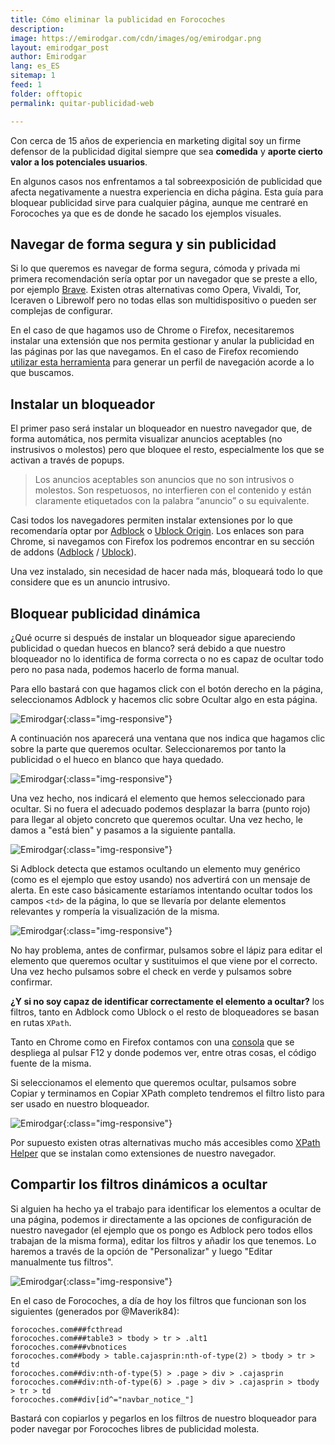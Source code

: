 ```yaml
---
title: Cómo eliminar la publicidad en Forocoches
description: 
image: https://emirodgar.com/cdn/images/og/emirodgar.png
layout: emirodgar_post
author: Emirodgar
lang: es_ES
sitemap: 1
feed: 1
folder: offtopic
permalink: quitar-publicidad-web

--- 
```


Con cerca de 15 años de experiencia en marketing digital soy un firme defensor de la publicidad digital siempre que sea **comedida** y **aporte cierto valor a los potenciales usuarios**. 

En algunos casos nos enfrentamos a tal sobreexposición de publicidad que afecta negativamente a nuestra experiencia en dicha página.  Esta guía para bloquear publicidad sirve para cualquier página, aunque me centraré en Forocoches ya que es de donde he sacado los ejemplos visuales.

## Navegar de forma segura y sin publicidad

Si lo que queremos es navegar de forma segura, cómoda y privada mi primera recomendación sería optar por un navegador que se preste a ello, por ejemplo [Brave](https://brave.com/es/). Existen otras alternativas como Opera, Vivaldi, Tor, Iceraven o Librewolf pero no todas ellas son multidispositivo o pueden ser complejas de configurar.

En el caso de que hagamos uso de Chrome o Firefox, necesitaremos instalar una extensión que nos permita gestionar y anular la publicidad en las páginas por las que navegamos. En el caso de Firefox recomiendo [utilizar esta herramienta](https://ffprofile.com/) para generar un perfil de navegación acorde a lo que buscamos.  

## Instalar un bloqueador 

El primer paso será instalar un bloqueador en nuestro navegador que, de forma automática, nos permita visualizar anuncios aceptables (no instrusivos o molestos) pero que bloquee el resto, especialmente los que se activan a través de popups.

> Los anuncios aceptables son anuncios que no son intrusivos o molestos. Son respetuosos, no interfieren con el contenido y están claramente etiquetados con la palabra “anuncio” o su equivalente.

Casi todos los navegadores permiten instalar extensiones por lo que recomendaría optar por [Adblock](https://chrome.google.com/webstore/detail/adblock-%E2%80%94-best-ad-blocker/gighmmpiobklfepjocnamgkkbiglidom?hl=es) o [Ublock Origin](https://chrome.google.com/webstore/detail/ublock-origin/cjpalhdlnbpafiamejdnhcphjbkeiagm?hl=es). Los enlaces son para Chrome, si navegamos con Firefox los podremos encontrar en su sección de addons ([Adblock](https://addons.mozilla.org/es/firefox/addon/adblock-for-firefox/) / [Ublock](https://addons.mozilla.org/es/firefox/addon/ublock-origin/)).

Una vez instalado, sin necesidad de hacer nada más, bloqueará todo lo que considere que es un anuncio intrusivo.

## Bloquear publicidad dinámica

¿Qué ocurre si después de instalar un bloqueador sigue apareciendo publicidad o quedan huecos en blanco? será debido a que nuestro bloqueador no lo identifica de forma correcta o no es capaz de ocultar todo pero no pasa nada, podemos hacerlo de forma manual.

Para ello bastará con que hagamos click con el botón derecho en la página, seleccionamos Adblock y hacemos clic sobre Ocultar algo en esta página.

![Emirodgar](https://i.imgur.com/6RSeRbp.png){:class="img-responsive"}

A continuación nos aparecerá una ventana que nos indica que hagamos clic sobre la parte que queremos ocultar. Seleccionaremos por tanto la publicidad o el hueco en blanco que haya quedado. 

![Emirodgar](https://i.imgur.com/MQOfMLv.png){:class="img-responsive"}

Una vez hecho, nos indicará el elemento que hemos seleccionado para ocultar. Si no fuera el adecuado podemos desplazar la barra (punto rojo) para llegar al objeto concreto que queremos ocultar. Una vez hecho, le damos a "está bien" y pasamos a la siguiente pantalla.

![Emirodgar](https://i.imgur.com/m3t7xqs.png){:class="img-responsive"}

Si Adblock detecta que estamos ocultando un elemento muy genérico (como es el ejemplo que estoy usando) nos advertirá con un mensaje de alerta. En este caso básicamente estaríamos intentando ocultar todos los campos `<td>` de la página, lo que se llevaría por delante elementos relevantes y rompería la visualización de la misma.

![Emirodgar](https://i.imgur.com/Gle3xH9.png){:class="img-responsive"}

No hay problema, antes de confirmar, pulsamos sobre el lápiz para editar el elemento que queremos ocultar y sustituimos el que viene por el correcto. Una vez hecho pulsamos sobre el check en verde y pulsamos sobre confirmar.

**¿Y si no soy capaz de identificar correctamente el elemento a ocultar?** los filtros, tanto en Adblock como Ublock o el resto de bloqueadores se basan en rutas `XPath`.

Tanto en Chrome como en Firefox contamos con una [consola](https://emirodgar.com/consola-devtools-chrome) que se despliega al pulsar F12 y donde podemos ver, entre otras cosas, el código fuente de la misma.

Si seleccionamos el elemento que queremos ocultar, pulsamos sobre Copiar y terminamos en Copiar XPath completo tendremos el filtro listo para ser usado en nuestro bloqueador.

![Emirodgar](https://i.imgur.com/YQc8An5.png){:class="img-responsive"}

Por supuesto existen otras alternativas mucho más accesibles como [XPath Helper](https://chrome.google.com/webstore/detail/xpath-helper/hgimnogjllphhhkhlmebbmlgjoejdpjl) que se instalan como extensiones de nuestro navegador.

## Compartir los filtros dinámicos a ocultar

Si alguien ha hecho ya el trabajo para identificar los elementos a ocultar de una página, podemos ir directamente a las opciones de configuración de nuestro navegador (el ejemplo que os pongo es Adblock pero todos ellos trabajan de la misma forma), editar los filtros y añadir los que tenemos. Lo haremos a través de la opción de "Personalizar" y luego "Editar manualmente tus filtros".

![Emirodgar](https://i.imgur.com/rf3odcU.png){:class="img-responsive"}

En el caso de Forocoches, a día de hoy los filtros que funcionan son los siguientes (generados por @Maverik84):

    forocoches.com###fcthread  
    forocoches.com###table3 > tbody > tr > .alt1  
    forocoches.com###vbnotices  
    forocoches.com##body > table.cajasprin:nth-of-type(2) > tbody > tr > td  
    forocoches.com##div:nth-of-type(5) > .page > div > .cajasprin  
    forocoches.com##div:nth-of-type(6) > .page > div > .cajasprin > tbody > tr > td  
    forocoches.com##div[id^="navbar_notice_"]

Bastará con copiarlos y pegarlos en los filtros de nuestro bloqueador para poder navegar por Forocoches libres de publicidad molesta.




<!--stackedit_data:
eyJoaXN0b3J5IjpbMjEwMDc4MDk4OCwtMzY4Nzc2MTU3LC01MD
Q5NTY4ODMsMTEwNzg0MjYyMywtMTcwMDA4ODk0MSwtNzkxNTg0
MDg5LC0xNjA0NTg0OTE2XX0=
-->